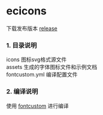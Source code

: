 # ecicons

下载发布版本 [release](https://github.com/zhilayun/ecicons/releases)

### 1. 目录说明

icons 图标svg格式源文件  
assets 生成的字体图标文件和示例文档  
fontcustom.yml 编译配置文件  

### 2. 编译说明

使用 [fontcustom](https://github.com/FontCustom/fontcustom) 进行编译


